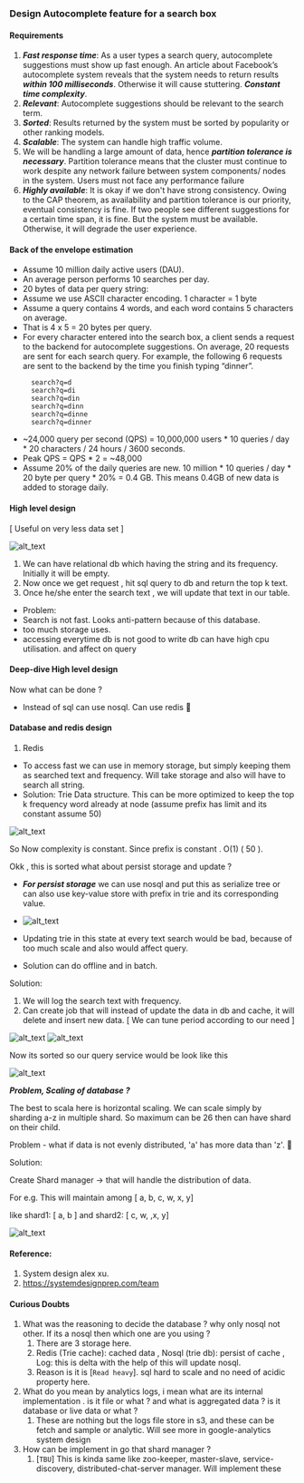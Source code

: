 ### Design Autocomplete feature for a search box



#### Requirements

1. ***Fast response time***: As a user types a search query, autocomplete suggestions must show up fast enough. An article about Facebook’s autocomplete system reveals that the system needs to return results ***within 100 milliseconds***. Otherwise it will cause stuttering. ***Constant time complexity***.
2. ***Relevant***: Autocomplete suggestions should be relevant to the search term.
3. ***Sorted***: Results returned by the system must be sorted by popularity or other ranking models.
4. ***Scalable***: The system can handle high traffic volume.
5. We will be handling a large amount of data, hence ***partition tolerance is necessary***. Partition tolerance means that the cluster must continue to work despite any network failure between system components/ nodes in the system. Users must not face any performance failure
6. ***Highly available***: It is okay if we don't have strong consistency. Owing to the CAP theorem, as availability and partition tolerance is our priority, eventual consistency is fine. If two people see different suggestions for a certain time span, it is fine. But the system must be available. Otherwise, it will degrade the user experience.

#### Back of the envelope estimation

- Assume 10 million daily active users (DAU).
- An average person performs 10 searches per day.
- 20 bytes of data per query string:
- Assume we use ASCII character encoding. 1 character = 1 byte
- Assume a query contains 4 words, and each word contains 5 characters on average.
- That is 4 x 5 = 20 bytes per query.
- For every character entered into the search box, a client sends a request to the backend for autocomplete suggestions. On average, 20 requests are sent for each search query. For example, the following 6 requests are sent to the backend by the time you finish typing “dinner”.
  ```  
    search?q=d
    search?q=di
    search?q=din
    search?q=dinn
    search?q=dinne
    search?q=dinner
  ```
- ~24,000 query per second (QPS) = 10,000,000 users * 10 queries / day * 20 characters / 24 hours / 3600 seconds.
- Peak QPS = QPS * 2 = ~48,000
- Assume 20% of the daily queries are new. 10 million * 10 queries / day * 20 byte per query * 20% = 0.4 GB. This means 0.4GB of new data is added to storage daily.

#### High level design

[ Useful on very less data set ]

![alt_text](./images/img_1.png)

1. We can have relational db which having the string and its frequency. Initially it will be empty.
2. Now once we get request , hit sql query to db and return the top k text.
3. Once he/she enter the search text , we will update that text in our table.
- Problem: 
- Search is not fast. Looks anti-pattern because of this database.
- too much storage uses.
- accessing everytime db is not good to write db can have high cpu utilisation. and affect on query


#### Deep-dive High level design

Now what can be done ? 
- Instead of sql can use nosql. Can use redis 🤔

#### Database and redis design

1. Redis

- To access fast we can use in memory storage, but simply keeping them as searched text and frequency. Will take storage and also will have to search all string.
- Solution: Trie Data structure. This can be more optimized to keep the top k frequency word already at node (assume prefix has limit and its constant assume 50)

![alt_text](./images/img_2.png)

So Now complexity is constant. Since prefix is constant . O(1) ( 50 ).


Okk , this is sorted what about persist storage and update ?

- ***For persist storage*** we can use nosql and put this as serialize tree or can also use key-value store with prefix in trie and its corresponding value.
- 
  ![alt_text](./images/img_5.png)

- Updating trie in this state at every text search would be bad, because of too much scale and also would affect query.
- Solution can do offline and in batch.



Solution:

1. We will log the search text with frequency.
2. Can create job that will instead of update the data in db and cache, it will delete and insert new data. [ We can tune period according to our need ]

![alt_text](./images/img_3.png)
![alt_text](./images/img_4.png)


Now its sorted so our query service would be look like this

![alt_text](./images/img_6.png)



***Problem, Scaling of database ?***

The best to scala here is horizontal scaling. We can scale simply by sharding a-z in multiple shard. 
So maximum can be 26 then can have shard on their child.

Problem - what if data is not evenly distributed, 'a' has more data than 'z'. 🤔

Solution:

Create Shard manager -> that will handle the distribution of data.

For e.g. This will maintain among [ a, b, c, w, x, y]

like shard1: [ a, b ] and shard2: [ c, w, ,x, y]

![alt_text](./images/img_7.png)

#### Reference:

1. System design alex xu.
2. https://systemdesignprep.com/team


#### Curious Doubts

1. What was the reasoning to decide the database ? why only nosql not other. If its a nosql then which one are you using ?
   1. There are 3 storage here.
   2. Redis (Trie cache): cached data , Nosql (trie db): persist of cache , Log: this is delta with the help of this will update nosql. 
   3. Reason is it is [``Read heavy``]. sql hard to scale and no need of acidic property here.
2. What do you mean by analytics logs, i mean what are its internal implementation . is it file or what  ? and what is aggregated data ? is it database or live data or what  ?
   1. These are nothing but the logs file store in s3, and these can be fetch and sample or analytic. Will see more in google-analytics system design 
3. How can be implement in go that shard manager ?
   1. [``TBU``] This is kinda same like zoo-keeper, master-slave, service-discovery, distributed-chat-server manager. Will implement these

